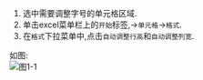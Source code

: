 1. 选中需要调整字号的单元格区域.   
2. 单击excel菜单栏上的`开始`标签,->`单元格`->`格式`.   
3. 在`格式`下拉菜单中,点击`自动调整行高`和`自动调整列宽`.   

如图:   
![图1-1](http://localhost/img/excel/basic/1-1.png)   